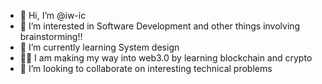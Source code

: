 - 👋 Hi, I’m @iw-ic
- 👀 I’m interested in Software Development and other things involving brainstorming!!
- 🌱 I’m currently learning System design
- :woman_technologist: I am making my way into web3.0 by learning blockchain and crypto
- 💞️ I’m looking to collaborate on interesting technical problems

<!---
iw-ic/iw-ic is a ✨ special ✨ repository because its `README.md` (this file) appears on your GitHub profile.
You can click the Preview link to take a look at your changes.
--->
